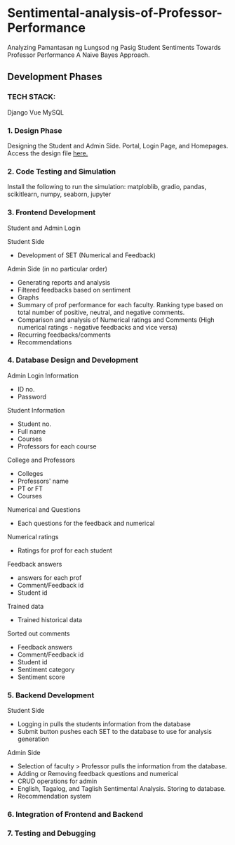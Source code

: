 # Sentimental-analysis-of-Professor-Performance
Analyzing Pamantasan ng Lungsod ng Pasig Student Sentiments Towards Professor Performance A Naive Bayes Approach.

## Development Phases
### TECH STACK:
 Django 
 Vue
 MySQL

### 1. Design Phase

Designing the Student and Admin Side. Portal, Login Page, and Homepages.
Access the design file [here.](https://www.figma.com/design/PlZzJbSWQX5gVi2vTSaCHK/AAAaa-thesis?node-id=0-1&t=BN8PqhEH9J4X3dU8-1)

### 2. Code Testing and Simulation

Install the following to run the simulation: matploblib, gradio, pandas, scikitlearn, numpy, seaborn, jupyter 

### 3. Frontend Development

Student and Admin Login

Student Side
- Development of SET (Numerical and Feedback)

Admin Side (in no particular order)
- Generating reports and analysis
- Filtered feedbacks based on sentiment
- Graphs
- Summary of prof performance for each faculty. Ranking type based on total number of positive, neutral, and negative comments.
- Comparison and analysis of Numerical ratings and Comments (High numerical ratings -  negative feedbacks and vice versa)
- Recurring feedbacks/comments
- Recommendations 

### 4. Database Design and Development

Admin Login Information
- ID no.
- Password

Student Information
- Student no.
- Full name
- Courses
- Professors for each course

College and Professors
- Colleges
- Professors' name
- PT or FT
- Courses 

Numerical and Questions
- Each questions for the feedback and numerical

Numerical ratings
- Ratings for prof for each student

Feedback answers 
- answers for each prof
- Comment/Feedback id
- Student id

Trained data
- Trained historical data

Sorted out comments
- Feedback answers
- Comment/Feedback id
- Student id
- Sentiment category
- Sentiment score

### 5. Backend Development

Student Side
- Logging in pulls the students information from the database
- Submit button pushes each SET to the database to use for analysis generation

Admin Side
- Selection of faculty > Professor pulls the information from the database. 
- Adding or Removing feedback questions and numerical
- CRUD operations for admin
- English, Tagalog, and Taglish Sentimental Analysis. Storing to database.
- Recommendation system


### 6. Integration of Frontend and Backend
### 7. Testing and Debugging 

